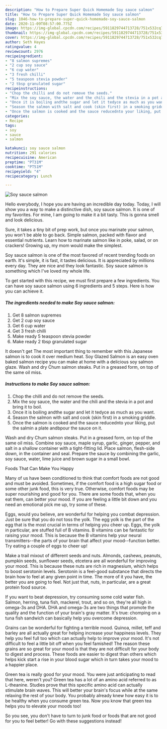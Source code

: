 ```yaml
---
description: "How to Prepare Super Quick Homemade Soy sauce salmon"
title: "How to Prepare Super Quick Homemade Soy sauce salmon"
slug: 1046-how-to-prepare-super-quick-homemade-soy-sauce-salmon
date: 2020-11-09T08:57:00.775Z
image: https://img-global.cpcdn.com/recipes/5911829744713728/751x532cq70/soy-sauce-salmon-recipe-main-photo.jpg
thumbnail: https://img-global.cpcdn.com/recipes/5911829744713728/751x532cq70/soy-sauce-salmon-recipe-main-photo.jpg
cover: https://img-global.cpcdn.com/recipes/5911829744713728/751x532cq70/soy-sauce-salmon-recipe-main-photo.jpg
author: Seth Hayes
ratingvalue: 4
reviewcount: 2976
recipeingredient:
- "8 salmon supremes"
- "2 cup soy sauce"
- "6 cup water"
- "3 fresh chilli"
- "5 teaspoon stevia powder"
- "2 tbsp granulated sugar"
recipeinstructions:
- "Chop the chilli and do not remove the seeds."
- "Mix the soy sauce, the water and the chili and the stevia in a pot and bring it to boil."
- "Once it is boiling andthe sugar and let it tedyce as much as you want."
- "Season the salmon with salt and cook (skin first) in a smoking griddle."
- "Once the salmon is cooked and the sauce reducednto your liking, put the salmin a plate andbpour the sauce on it."
categories:
- Recipe
tags:
- soy
- sauce
- salmon

katakunci: soy sauce salmon 
nutrition: 291 calories
recipecuisine: American
preptime: "PT31M"
cooktime: "PT51M"
recipeyield: "4"
recipecategory: Lunch

---
```



![Soy sauce salmon](https://img-global.cpcdn.com/recipes/5911829744713728/751x532cq70/soy-sauce-salmon-recipe-main-photo.jpg)

Hello everybody, I hope you are having an incredible day today. Today, I will show you a way to make a distinctive dish, soy sauce salmon. It is one of my favorites. For mine, I am going to make it a bit tasty. This is gonna smell and look delicious.

Sure, it takes a tiny bit of prep work, but once you marinate your salmon, you won&#39;t be able to go back. Simple salmon, packed with flavor and essential nutrients. Learn how to marinate salmon like in poke, salad, or on crackers! Growing up, my mom would make the simplest.

Soy sauce salmon is one of the most favored of recent trending foods on earth. It's simple, it is fast, it tastes delicious. It is appreciated by millions every day. They are nice and they look fantastic. Soy sauce salmon is something which I've loved my whole life.


To get started with this recipe, we must first prepare a few ingredients. You can have soy sauce salmon using 6 ingredients and 5 steps. Here is how you can achieve it.

<!--inarticleads1-->

##### The ingredients needed to make Soy sauce salmon:

1. Get 8 salmon supremes
1. Get 2 cup soy sauce
1. Get 6 cup water
1. Get 3 fresh chilli
1. Make ready 5 teaspoon stevia powder
1. Make ready 2 tbsp granulated sugar


It doesn&#39;t get The most important thing to remember with this Japanese salmon is to cook it over medium heat. Soy Glazed Salmon is an easy oven baked salmon recipe you can make at home with a delicious soy salmon glaze. Wash and dry Chum salmon steaks. Put in a greased form, on top of the same oil miss. 

<!--inarticleads2-->

##### Instructions to make Soy sauce salmon:

1. Chop the chilli and do not remove the seeds.
1. Mix the soy sauce, the water and the chili and the stevia in a pot and bring it to boil.
1. Once it is boiling andthe sugar and let it tedyce as much as you want.
1. Season the salmon with salt and cook (skin first) in a smoking griddle.
1. Once the salmon is cooked and the sauce reducednto your liking, put the salmin a plate andbpour the sauce on it.


Wash and dry Chum salmon steaks. Put in a greased form, on top of the same oil miss. Combine soy sauce, maple syrup, garlic, ginger, pepper, and salt in a shallow container with a tight-fitting lid. Place salmon, flesh-side down, in the container and seal. Prepare the sauce by combining the garlic, soy sauce, water, lime juice and brown sugar in a small bowl. 

Foods That Can Make You Happy


Many of us have been conditioned to think that comfort foods are not good and must be avoided. Sometimes, if the comfort food is a high sugar food or some other junk food, this is very true. Otherwise, comfort foods may be super nourishing and good for you. There are some foods that, when you eat them, can better your mood. If you are feeling a little bit down and you need an emotional pick me up, try some of these.

Eggs, would you believe, are wonderful for helping you combat depression. Just be sure that you do not toss the yolk. The egg yolk is the part of the egg that is the most crucial in terms of helping you cheer up. Eggs, the yolk in particular, are stuffed full of B vitamins. B vitamins can be fantastic for raising your mood. This is because the B vitamins help your neural transmitters--the parts of your brain that affect your mood--function better. Try eating a couple of eggs to cheer up!

Make a trail mixout of different seeds and nuts. Almonds, cashews, peanuts, pumpkin seeds, sunflower seeds, etcetera are all wonderful for improving your mood. This is because these nuts are rich in magnesium, which helps to boost serotonin levels. Serotonin is a feel-good substance that directs the brain how to feel at any given point in time. The more of it you have, the better you are going to feel. Not just that, nuts, in particular, are a great protein food source.

If you want to beat depression, try consuming some cold water fish. Salmon, herring, tuna fish, mackerel, trout, and so on, they're all high in omega-3s and DHA. DHA and omega-3s are two things that promote the quality and the function of your brain's gray matter. It's true: chomping on a tuna fish sandwich can basically help you overcome depression. 

Grains can be wonderful for fighting a terrible mood. Quinoa, millet, teff and barley are all actually great for helping increase your happiness levels. They help you feel full too which can actually help to improve your mood. It's not difficult to feel a little bit off when you feel famished! The reason these grains are so great for your mood is that they are not difficult for your body to digest and process. These foods are easier to digest than others which helps kick start a rise in your blood sugar which in turn takes your mood to a happier place.

Green tea is really good for your mood. You were just anticipating to read that here, weren't you? Green tea has a lot of an amino acid referred to as L-theanine. Studies prove that this specific amino acid can actually stimulate brain waves. This will better your brain's focus while at the same relaxing the rest of your body. You probably already knew how easy it is to be healthy when you consume green tea. Now you know that green tea helps you to elevate your moods too!

So you see, you don't have to turn to junk food or foods that are not good for you to feel better! Go  with  these suggestions  instead!

